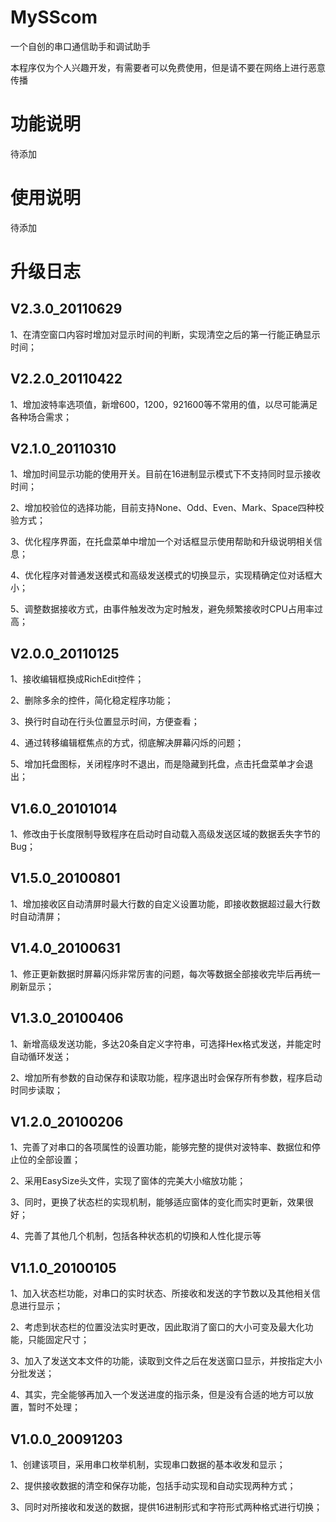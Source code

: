 # MySScom
一个自创的串口通信助手和调试助手

本程序仅为个人兴趣开发，有需要者可以免费使用，但是请不要在网络上进行恶意传播



# 功能说明

待添加



# 使用说明

待添加



# 升级日志

## V2.3.0_20110629

1、在清空窗口内容时增加对显示时间的判断，实现清空之后的第一行能正确显示时间；



## V2.2.0_20110422

1、增加波特率选项值，新增600，1200，921600等不常用的值，以尽可能满足各种场合需求；



## V2.1.0_20110310

1、增加时间显示功能的使用开关。目前在16进制显示模式下不支持同时显示接收时间；

2、增加校验位的选择功能，目前支持None、Odd、Even、Mark、Space四种校验方式；

3、优化程序界面，在托盘菜单中增加一个对话框显示使用帮助和升级说明相关信息；

4、优化程序对普通发送模式和高级发送模式的切换显示，实现精确定位对话框大小；

5、调整数据接收方式，由事件触发改为定时触发，避免频繁接收时CPU占用率过高；



## V2.0.0_20110125

1、接收编辑框换成RichEdit控件；

2、删除多余的控件，简化稳定程序功能；

3、换行时自动在行头位置显示时间，方便查看；

4、通过转移编辑框焦点的方式，彻底解决屏幕闪烁的问题；

5、增加托盘图标，关闭程序时不退出，而是隐藏到托盘，点击托盘菜单才会退出；



## V1.6.0_20101014

1、修改由于长度限制导致程序在启动时自动载入高级发送区域的数据丢失字节的Bug；



## V1.5.0_20100801

1、增加接收区自动清屏时最大行数的自定义设置功能，即接收数据超过最大行数时自动清屏；



## V1.4.0_20100631

1、修正更新数据时屏幕闪烁非常厉害的问题，每次等数据全部接收完毕后再统一刷新显示；



## V1.3.0_20100406

1、新增高级发送功能，多达20条自定义字符串，可选择Hex格式发送，并能定时自动循环发送；

2、增加所有参数的自动保存和读取功能，程序退出时会保存所有参数，程序启动时同步读取；



## V1.2.0_20100206

1、完善了对串口的各项属性的设置功能，能够完整的提供对波特率、数据位和停止位的全部设置；

2、采用EasySize头文件，实现了窗体的完美大小缩放功能；

3、同时，更换了状态栏的实现机制，能够适应窗体的变化而实时更新，效果很好；

4、完善了其他几个机制，包括各种状态机的切换和人性化提示等



## V1.1.0_20100105

1、加入状态栏功能，对串口的实时状态、所接收和发送的字节数以及其他相关信息进行显示；

2、考虑到状态栏的位置没法实时更改，因此取消了窗口的大小可变及最大化功能，只能固定尺寸；

3、加入了发送文本文件的功能，读取到文件之后在发送窗口显示，并按指定大小分批发送；

4、其实，完全能够再加入一个发送进度的指示条，但是没有合适的地方可以放置，暂时不处理；



## V1.0.0_20091203

1、创建该项目，采用串口枚举机制，实现串口数据的基本收发和显示；

2、提供接收数据的清空和保存功能，包括手动实现和自动实现两种方式；

3、同时对所接收和发送的数据，提供16进制形式和字符形式两种格式进行切换；

